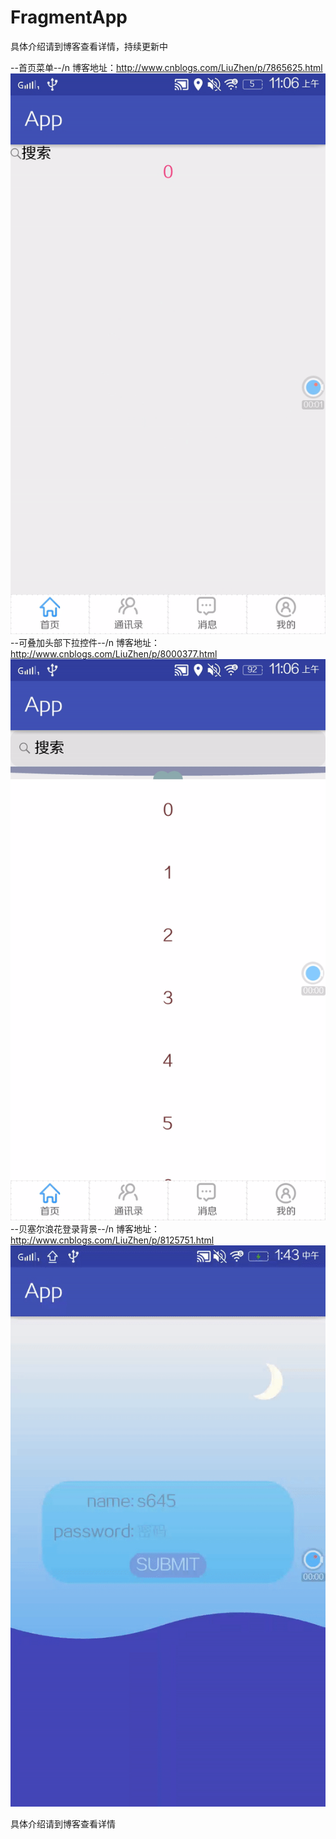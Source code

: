 # FragmentApp
具体介绍请到博客查看详情，持续更新中

--首页菜单--/n
博客地址：http://www.cnblogs.com/LiuZhen/p/7865625.html
![image](https://github.com/1024477951/FragmentApp/blob/master/app/src/main/gif/menu.gif)
--可叠加头部下拉控件--/n
博客地址：http://www.cnblogs.com/LiuZhen/p/8000377.html
![image](https://github.com/1024477951/FragmentApp/blob/master/app/src/main/gif/pull4.gif)
--贝塞尔浪花登录背景--/n
博客地址：http://www.cnblogs.com/LiuZhen/p/8125751.html
![image](https://github.com/1024477951/FragmentApp/blob/master/app/src/main/gif/water.gif)

具体介绍请到博客查看详情
